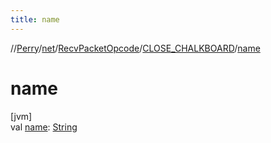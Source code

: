 ```yaml
---
title: name
---
```

//[Perry](../../../../index.html)/[net](../../index.html)/[RecvPacketOpcode](../index.html)/[CLOSE_CHALKBOARD](index.html)/[name](name.html)



# name



[jvm]\
val [name](name.html): [String](https://kotlinlang.org/api/latest/jvm/stdlib/kotlin/-string/index.html)




